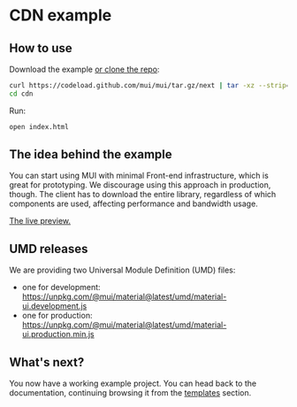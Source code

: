 # CDN example

## How to use

Download the example [or clone the repo](https://github.com/mui/mui):

```sh
curl https://codeload.github.com/mui/mui/tar.gz/next | tar -xz --strip=2  material-ui-next/examples/cdn
cd cdn
```

Run:

```sh
open index.html
```

## The idea behind the example

You can start using MUI with minimal Front-end infrastructure, which is great for prototyping.
We discourage using this approach in production, though.
The client has to download the entire library, regardless of which components are used, affecting performance and bandwidth usage.

<!-- #default-branch-switch -->

[The live preview.](https://combinatronics.com/mui/mui/master/examples/cdn/index.html)

## UMD releases

We are providing two Universal Module Definition (UMD) files:

- one for development: https://unpkg.com/@mui/material@latest/umd/material-ui.development.js
- one for production: https://unpkg.com/@mui/material@latest/umd/material-ui.production.min.js

<!-- #default-branch-switch -->

## What's next?

You now have a working example project.
You can head back to the documentation, continuing browsing it from the [templates](https://mui.com/getting-started/templates/) section.

<!-- #default-branch-switch -->
